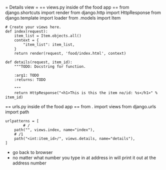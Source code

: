 
= Details view =
== views.py inside of the food app ==
	from django.shortcuts import render
	from django.http import HttpResponse
	from django.template import loader
	from .models import Item

	# Create your views here.
	def index(request):
		item_list = Item.objects.all()
		context = {
			"item_list": item_list,
		}
		return render(request, 'food/index.html', context)

	def details(request, item_id):
		"""TODO: Docstring for function.

		:arg1: TODO
		:returns: TODO

		"""
		return HttpResponse("<h1>This is this the item no/id: %s</h1>" % item_id)
		

== urls.py inside of the food app ==
	from . import views
	from django.urls import path

	urlpatterns = [
			# /
		path("", views.index, name="index"),
		# /1
		path("<int:item_id>/", views.details, name="details"),
	]
	
* go back to browser
* no matter what number you type in at address in will print it out at the address number
